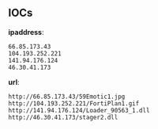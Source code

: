 
## IOCs

__ipaddress__:

```text
66.85.173.43
104.193.252.221
141.94.176.124
46.30.41.173
```
__url__:

```text
http://66.85.173.43/59Emotic1.jpg
http://104.193.252.221/FortiPlan1.gif
http://141.94.176.124/Loader_90563_1.dll
http://46.30.41.173/stager2.dll
```